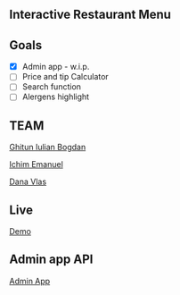 ## Interactive Restaurant Menu

## Goals 
- [x] Admin app - w.i.p.
- [ ] Price and tip Calculator 
- [ ] Search function
- [ ] Alergens highlight

## TEAM

[Ghitun Iulian Bogdan](https://github.com/qBogdan)

[Ichim Emanuel](https://github.com/ieemy)

[Dana Vlas](https://github.com/vlasdana)

## Live

[Demo](https://qBogdan.github.io/interactive-menu)


## Admin app API

[Admin App](https://github.com/qBogdan/interactive-menu-api)
